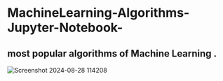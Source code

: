# MachineLearning-Algorithms-Jupyter-Notebook-

most popular algorithms of  Machine Learning .
-----------------------------------
![Screenshot 2024-08-28 114208](https://github.com/user-attachments/assets/0d43d380-e3f6-4426-9994-9aa048be93d7 )
